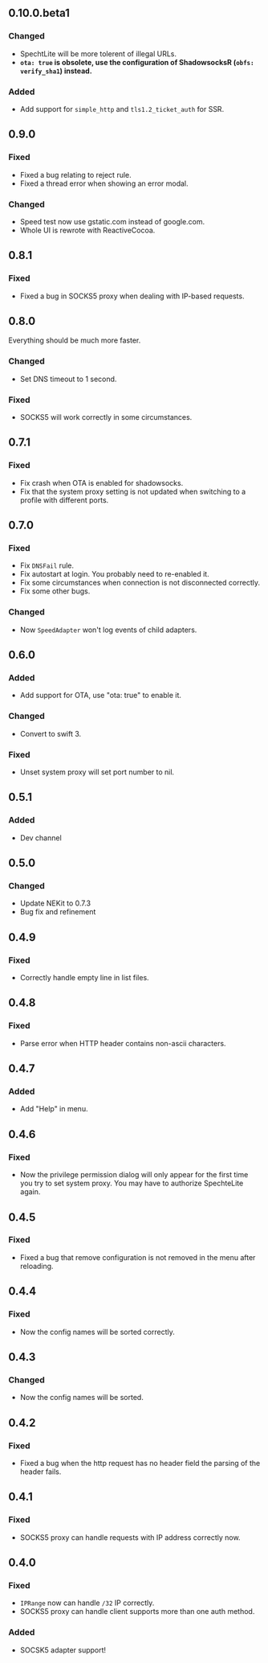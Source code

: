 ## 0.10.0.beta1

### Changed
- SpechtLite will be more tolerent of illegal URLs.
- **`ota: true` is obsolete, use the configuration of ShadowsocksR (`obfs: verify_sha1`) instead.**

### Added
- Add support for `simple_http` and `tls1.2_ticket_auth` for SSR.

## 0.9.0

### Fixed
- Fixed a bug relating to reject rule.
- Fixed a thread error when showing an error modal.

### Changed
- Speed test now use gstatic.com instead of google.com.
- Whole UI is rewrote with ReactiveCocoa.

## 0.8.1

### Fixed
- Fixed a bug in SOCKS5 proxy when dealing with IP-based requests.

## 0.8.0

Everything should be much more faster.

### Changed
- Set DNS timeout to 1 second.

### Fixed
- SOCKS5 will work correctly in some circumstances.

## 0.7.1

### Fixed
- Fix crash when OTA is enabled for shadowsocks.
- Fix that the system proxy setting is not updated when switching to a profile with different ports.

## 0.7.0

### Fixed
- Fix `DNSFail` rule.
- Fix autostart at login. You probably need to re-enabled it.
- Fix some circumstances when connection is not disconnected correctly.
- Fix some other bugs.

### Changed
- Now `SpeedAdapter` won't log events of child adapters.

## 0.6.0

### Added
- Add support for OTA, use "ota: true" to enable it.

### Changed
- Convert to swift 3.

### Fixed
- Unset system proxy will set port number to nil.

## 0.5.1

### Added
- Dev channel

## 0.5.0

### Changed
- Update NEKit to 0.7.3
- Bug fix and refinement

## 0.4.9

### Fixed
- Correctly handle empty line in list files.

## 0.4.8

### Fixed 
- Parse error when HTTP header contains non-ascii characters.

## 0.4.7

### Added
- Add "Help" in menu.

## 0.4.6

### Fixed
- Now the privilege permission dialog will only appear for the first time you try to set system proxy. You may have to authorize SpechteLite again.

## 0.4.5

### Fixed
- Fixed a bug that remove configuration is not removed in the menu after reloading.

## 0.4.4

### Fixed
- Now the config names will be sorted correctly.

## 0.4.3

### Changed
- Now the config names will be sorted.

## 0.4.2

### Fixed
- Fixed a bug when the http request has no header field the parsing of the header fails.

## 0.4.1

### Fixed
- SOCKS5 proxy can handle requests with IP address correctly now.

## 0.4.0

### Fixed
- `IPRange` now can handle `/32` IP correctly.
- SOCKS5 proxy can handle client supports more than one auth method.

### Added
- SOCSK5 adapter support!
